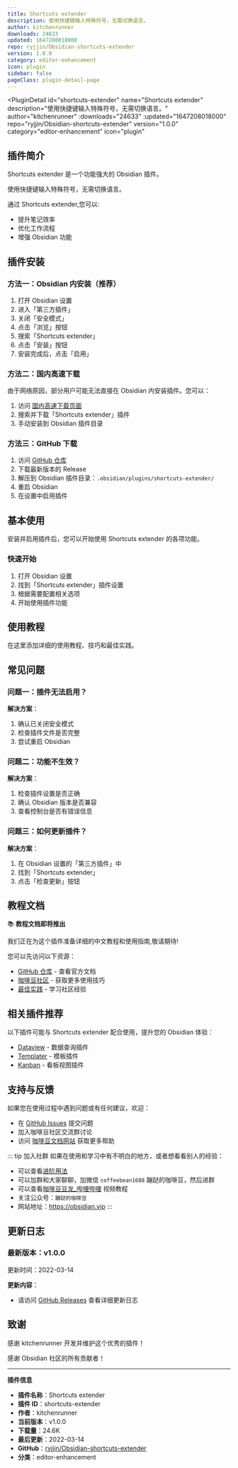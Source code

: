 ```yaml
---
title: Shortcuts extender
description: 使用快捷键输入特殊符号，无需切换语言。
author: kitchenrunner
downloads: 24633
updated: 1647208018000
repo: ryjjin/Obsidian-shortcuts-extender
version: 1.0.0
category: editor-enhancement
icon: plugin
sidebar: false
pageClass: plugin-detail-page
---
```


<PluginDetail
  id="shortcuts-extender"
  name="Shortcuts extender"
  description="使用快捷键输入特殊符号，无需切换语言。"
  author="kitchenrunner"
  :downloads="24633"
  :updated="1647208018000"
  repo="ryjjin/Obsidian-shortcuts-extender"
  version="1.0.0"
  category="editor-enhancement"
  icon="plugin"
>

<!-- AUTO_GENERATED_START -->
## 插件简介

Shortcuts extender 是一个功能强大的 Obsidian 插件。

使用快捷键输入特殊符号，无需切换语言。

通过 Shortcuts extender,您可以:

- 提升笔记效率
- 优化工作流程
- 增强 Obsidian 功能

<!-- AUTO_GENERATED_END -->

<!-- AUTO_GENERATED_START -->
## 插件安装

### 方法一：Obsidian 内安装（推荐）

1. 打开 Obsidian 设置
2. 进入「第三方插件」
3. 关闭「安全模式」
4. 点击「浏览」按钮
5. 搜索「Shortcuts extender」
6. 点击「安装」按钮
7. 安装完成后，点击「启用」

### 方法二：国内高速下载

由于网络原因，部分用户可能无法直接在 Obsidian 内安装插件。您可以：

1. 访问 [国内高速下载页面](/zh/documentation/obsidian-plugins-download.html)
2. 搜索并下载「Shortcuts extender」插件
3. 手动安装到 Obsidian 插件目录

### 方法三：GitHub 下载

1. 访问 [GitHub 仓库](https://github.com/ryjjin/Obsidian-shortcuts-extender)
2. 下载最新版本的 Release
3. 解压到 Obsidian 插件目录：`.obsidian/plugins/shortcuts-extender/`
4. 重启 Obsidian
5. 在设置中启用插件

## 基本使用

安装并启用插件后，您可以开始使用 Shortcuts extender 的各项功能。

### 快速开始

1. 打开 Obsidian 设置
2. 找到「Shortcuts extender」插件设置
3. 根据需要配置相关选项
4. 开始使用插件功能

<!-- AUTO_GENERATED_END -->

<!-- CUSTOM_CONTENT_START:tutorial -->
## 使用教程

在这里添加详细的使用教程、技巧和最佳实践。

<!-- CUSTOM_CONTENT_END:tutorial -->

<!-- SHARED_CONTENT_START -->
## 常见问题

### 问题一：插件无法启用？

**解决方案**：
1. 确认已关闭安全模式
2. 检查插件文件是否完整
3. 尝试重启 Obsidian

### 问题二：功能不生效？

**解决方案**：
1. 检查插件设置是否正确
2. 确认 Obsidian 版本是否兼容
3. 查看控制台是否有错误信息

### 问题三：如何更新插件？

**解决方案**：
1. 在 Obsidian 设置的「第三方插件」中
2. 找到「Shortcuts extender」
3. 点击「检查更新」按钮

## 教程文档

📚 **教程文档即将推出**

我们正在为这个插件准备详细的中文教程和使用指南,敬请期待!

您可以先访问以下资源：
- [GitHub 仓库](https://github.com/ryjjin/Obsidian-shortcuts-extender) - 查看官方文档
- [咖啡豆社区](/zh/bases/) - 获取更多使用技巧
- [最佳实践](/zh/best-practices/) - 学习社区经验

## 相关插件推荐

以下插件可能与 Shortcuts extender 配合使用，提升您的 Obsidian 体验：

- [Dataview](/zh/plugins/dataview.html) - 数据查询插件
- [Templater](/zh/plugins/templater-obsidian.html) - 模板插件
- [Kanban](/zh/plugins/obsidian-kanban.html) - 看板视图插件

## 支持与反馈

如果您在使用过程中遇到问题或有任何建议，欢迎：

- 在 [GitHub Issues](https://github.com/ryjjin/Obsidian-shortcuts-extender/issues) 提交问题
- 加入咖啡豆社区交流群讨论
- 访问 [咖啡豆文档网站](https://obsidian.vip) 获取更多帮助

::: tip 加入社群
如果在使用和学习中有不明白的地方，或者想看看别人的经验：
- 可以查看[进阶用法](/zh/advanced)
- 可以加群和大家聊聊，加微信 `coffeebean1688` 蹦跶的咖啡豆，然后进群
- 可以查看[咖啡豆豆龙_哔哩哔哩](https://space.bilibili.com/618777356) 视频教程
- 关注公众号：`蹦跶的咖啡豆`
- 网站地址：https://obsidian.vip
:::
<!-- SHARED_CONTENT_END -->

<!-- AUTO_GENERATED_START -->
## 更新日志

### 最新版本：v1.0.0

更新时间：2022-03-14

**更新内容**：
- 请访问 [GitHub Releases](https://github.com/ryjjin/Obsidian-shortcuts-extender/releases) 查看详细更新日志

## 致谢

感谢 kitchenrunner 开发并维护这个优秀的插件！

感谢 Obsidian 社区的所有贡献者！

---

**插件信息**
- **插件名称**：Shortcuts extender
- **插件 ID**：shortcuts-extender
- **作者**：kitchenrunner
- **当前版本**：v1.0.0
- **下载量**：24.6K
- **最后更新**：2022-03-14
- **GitHub**：[ryjjin/Obsidian-shortcuts-extender](https://github.com/ryjjin/Obsidian-shortcuts-extender)
- **分类**：editor-enhancement
<!-- AUTO_GENERATED_END -->

</PluginDetail>


